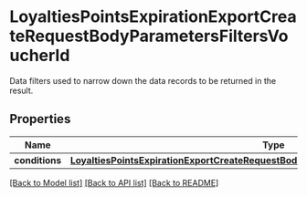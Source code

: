 # LoyaltiesPointsExpirationExportCreateRequestBodyParametersFiltersVoucherId

Data filters used to narrow down the data records to be returned in the result.

## Properties
Name | Type | Description | Notes
------------ | ------------- | ------------- | -------------
**conditions** | [**LoyaltiesPointsExpirationExportCreateRequestBodyParametersFiltersVoucherIdConditions**](LoyaltiesPointsExpirationExportCreateRequestBodyParametersFiltersVoucherIdConditions.md) |  | [optional] 

[[Back to Model list]](../README.md#documentation-for-models) [[Back to API list]](../README.md#documentation-for-api-endpoints) [[Back to README]](../README.md)


